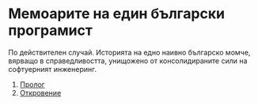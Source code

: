 # Мемоарите на един български програмист
По действителен случай. Историята на едно наивно българско момче, вярващо в справедливостта, унищожено от консолидираните сили на софтуерният инженеринг.  

1. [Пролог](http://github.com/zahasoft/itmafiabg/blob/master/01.Prolog.md)
2. [Откровение](http://github.com/zahasoft/itmafiabg/blob/master/02.Revelation.md)
